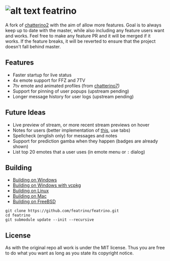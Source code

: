 ![alt text](resources/icon.png)
featrino
============

A fork of [chatterino2](https://github.com/Chatterino/chatterino2/) with the aim of allow more features.
Goal is to always keep up to date with the master, while also including any feature users want and works.
Feel free to make any feature PR and it will be merged if it works.
If the feature breaks, it will be reverted to ensure that the project doesn't fall behind master.


## Features

- Faster startup for live status
- 4x emote support for FFZ and 7TV
- 7tv emote and animated profiles (from [chatterino7](https://github.com/SevenTV/chatterino7/tree/48d5a11686f1fb65d06545056beba3ea8feacc97)) 
- Support for pinning of user popups (upstream pending)
- Longer message history for user logs (upstream pending)



## Future Ideas

- Live preview of stream, or more recent stream previews on hover
- Notes for users (better implementation of [this](https://github.com/Chatterino/chatterino2/pull/3745), use tabs)
- Spellcheck (english only) for messages and notes
- Support for prediction gamba when they happen (badges are already shown)
- List top 20 emotes that a user uses (in emote menu or `:` dialog)



## Building

- [Building on Windows](./docs/BUILDING_ON_WINDOWS.md)
- [Building on Windows with vcpkg](./docs/BUILDING_ON_WINDOWS_WITH_VCPKG.md)
- [Building on Linux](./docs/BUILDING_ON_LINUX.md)
- [Building on Mac](./docs/BUILDING_ON_MAC.md)
- [Building on FreeBSD](./docs/BUILDING_ON_FREEBSD.md)

```
git clone https://github.com/featrino/featrino.git
cd featrino
git submodule update --init --recursive
```


## License

As with the original repo all work is under the MIT license.
Thus you are free to do what you want as long as you state its copyright notice.

